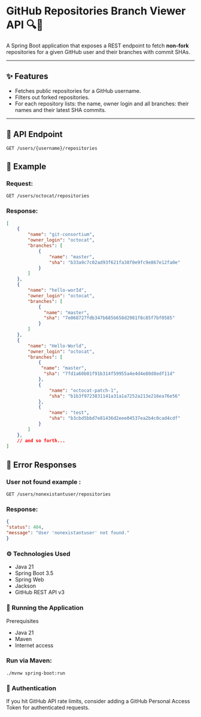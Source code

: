 # GitHub Repositories Branch Viewer API 🔍🐙

A Spring Boot application that exposes a REST endpoint to fetch **non-fork** repositories for a given GitHub user and their branches with commit SHAs.

---

## ✨ Features

- Fetches public repositories for a GitHub username.
- Filters out forked repositories.
- For each repository lists:
  the name, owner login and all branches: their names and their latest SHA commits.

---

## 🔗 API Endpoint

```http
GET /users/{username}/repositories
```

## 🧠 Example

### Request:

```http
GET /users/octocat/repositories
```


### Response:
```json
[
    {
        "name": "git-consortium",
        "owner_login": "octocat",
        "branches": [
            {
                "name": "master",
                "sha": "b33a9c7c02ad93f621fa38f0e9fc9e867e12fa0e"
            }
        ]
    },
    {
        "name": "hello-worId",
        "owner_login": "octocat",
        "branches": [
            {
              "name": "master",
              "sha": "7e068727fdb347b685b658d2981f8c85f7bf0585"
            }
        ]
    },
    {
        "name": "Hello-World",
        "owner_login": "octocat",
        "branches": [
            {
             "name": "master",
              "sha": "7fd1a60b01f91b314f59955a4e4d4e80d8edf11d"
            },
            {
                "name": "octocat-patch-1",
                "sha": "b1b3f9723831141a31a1a7252a213e216ea76e56"
            },
            {
                "name": "test",
                "sha": "b3cbd5bbd7e81436d2eee04537ea2b4c0cad4cdf"
            }
        ]
    },
    // and so forth...
]
```


## 🧯 Error Responses

### User not found example :
```
GET /users/nonexistantuser/repositories
```
### Response:
```json
{
"status": 404,
"message": "User 'nonexistantuser' not found."
}
```


### ⚙️ Technologies Used
- Java 21
- Spring Boot 3.5
- Spring Web
- Jackson
- GitHub REST API v3

### 🚀 Running the Application
Prerequisites
- Java 21
- Maven
- Internet access

### Run via Maven:
```
./mvnw spring-boot:run
```

### 🔐 Authentication
If you hit GitHub API rate limits, consider adding a GitHub Personal Access Token for authenticated requests.
